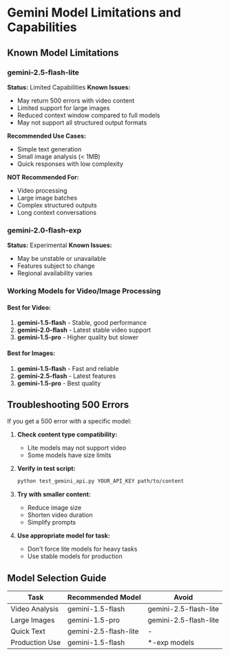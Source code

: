 # Gemini Model Limitations and Capabilities

## Known Model Limitations

### gemini-2.5-flash-lite
**Status:** Limited Capabilities
**Known Issues:**
- May return 500 errors with video content
- Limited support for large images
- Reduced context window compared to full models
- May not support all structured output formats

**Recommended Use Cases:**
- Simple text generation
- Small image analysis (< 1MB)
- Quick responses with low complexity

**NOT Recommended For:**
- Video processing
- Large image batches
- Complex structured outputs
- Long context conversations

### gemini-2.0-flash-exp
**Status:** Experimental
**Known Issues:**
- May be unstable or unavailable
- Features subject to change
- Regional availability varies

### Working Models for Video/Image Processing

#### Best for Video:
1. **gemini-1.5-flash** - Stable, good performance
2. **gemini-2.0-flash** - Latest stable video support
3. **gemini-1.5-pro** - Higher quality but slower

#### Best for Images:
1. **gemini-1.5-flash** - Fast and reliable
2. **gemini-2.5-flash** - Latest features
3. **gemini-1.5-pro** - Best quality

## Troubleshooting 500 Errors

If you get a 500 error with a specific model:

1. **Check content type compatibility:**
   - Lite models may not support video
   - Some models have size limits

2. **Verify in test script:**
   ```bash
   python test_gemini_api.py YOUR_API_KEY path/to/content
   ```

3. **Try with smaller content:**
   - Reduce image size
   - Shorten video duration
   - Simplify prompts

4. **Use appropriate model for task:**
   - Don't force lite models for heavy tasks
   - Use stable models for production

## Model Selection Guide

| Task | Recommended Model | Avoid |
|------|------------------|--------|
| Video Analysis | gemini-1.5-flash | gemini-2.5-flash-lite |
| Large Images | gemini-1.5-pro | gemini-2.5-flash-lite |
| Quick Text | gemini-2.5-flash-lite | - |
| Production Use | gemini-1.5-flash | *-exp models |